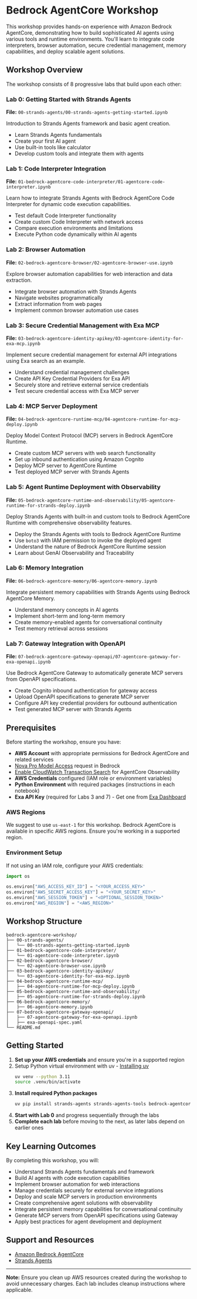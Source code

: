 # Bedrock AgentCore Workshop

This workshop provides hands-on experience with Amazon Bedrock AgentCore, demonstrating how to build sophisticated AI agents using various tools and runtime environments. You'll learn to integrate code interpreters, browser automation, secure credential management, memory capabilities, and deploy scalable agent solutions.

## Workshop Overview

The workshop consists of 8 progressive labs that build upon each other:

### Lab 0: Getting Started with Strands Agents
**File:** `00-strands-agents/00-strands-agents-getting-started.ipynb`

Introduction to Strands Agents framework and basic agent creation.

- Learn Strands Agents fundamentals
- Create your first AI agent
- Use built-in tools like calculator
- Develop custom tools and integrate them with agents

### Lab 1: Code Interpreter Integration
**File:** `01-bedrock-agentcore-code-interpreter/01-agentcore-code-interpreter.ipynb`

Learn how to integrate Strands Agents with Bedrock AgentCore Code Interpreter for dynamic code execution capabilities.

- Test default Code Interpreter functionality
- Create custom Code Interpreter with network access
- Compare execution environments and limitations
- Execute Python code dynamically within AI agents

### Lab 2: Browser Automation
**File:** `02-bedrock-agentcore-browser/02-agentcore-browser-use.ipynb`

Explore browser automation capabilities for web interaction and data extraction.

- Integrate browser automation with Strands Agents
- Navigate websites programmatically
- Extract information from web pages
- Implement common browser automation use cases

### Lab 3: Secure Credential Management with Exa MCP
**File:** `03-bedrock-agentcore-identity-apikey/03-agentcore-identity-for-exa-mcp.ipynb`

Implement secure credential management for external API integrations using Exa search as an example.

- Understand credential management challenges
- Create API Key Credential Providers for Exa API
- Securely store and retrieve external service credentials
- Test secure credential access with Exa MCP server

### Lab 4: MCP Server Deployment
**File:** `04-bedrock-agentcore-runtime-mcp/04-agentcore-runtime-for-mcp-deploy.ipynb`

Deploy Model Context Protocol (MCP) servers in Bedrock AgentCore Runtime.

- Create custom MCP servers with web search functionality
- Set up inbound authentication using Amazon Cognito
- Deploy MCP server to AgentCore Runtime
- Test deployed MCP server with Strands Agents

### Lab 5: Agent Runtime Deployment with Observability
**File:** `05-bedrock-agentcore-runtime-and-observability/05-agentcore-runtime-for-strands-deploy.ipynb`

Deploy Strands Agents with built-in and custom tools to Bedrock AgentCore Runtime with comprehensive observability features.

- Deploy the Strands Agents with tools to Bedrock AgentCore Runtime
- Use `boto3` with IAM permission to invoke the deployed agent
- Understand the nature of Bedrock AgentCore Runtime session
- Learn about GenAI Observability and Traceability

### Lab 6: Memory Integration
**File:** `06-bedrock-agentcore-memory/06-agentcore-memory.ipynb`

Integrate persistent memory capabilities with Strands Agents using Bedrock AgentCore Memory.

- Understand memory concepts in AI agents
- Implement short-term and long-term memory
- Create memory-enabled agents for conversational continuity
- Test memory retrieval across sessions

### Lab 7: Gateway Integration with OpenAPI
**File:** `07-bedrock-agentcore-gateway-openapi/07-agentcore-gateway-for-exa-openapi.ipynb`

Use Bedrock AgentCore Gateway to automatically generate MCP servers from OpenAPI specifications.

- Create Cognito inbound authentication for gateway access
- Upload OpenAPI specifications to generate MCP server
- Configure API key credential providers for outbound authentication
- Test generated MCP server with Strands Agents

## Prerequisites

Before starting the workshop, ensure you have:

- **AWS Account** with appropriate permissions for Bedrock AgentCore and related services
- [Nova Pro Model Access](https://docs.aws.amazon.com/nova/latest/userguide/getting-started-console.html) request in Bedrock
- [Enable CloudWatch Transaction Search](https://docs.aws.amazon.com/bedrock-agentcore/latest/devguide/observability-configure.html#observability-configure-builtin) for AgentCore Observability
- **AWS Credentials** configured (IAM role or environment variables)
- **Python Environment** with required packages (instructions in each notebook)
- **Exa API Key** (required for Labs 3 and 7) - Get one from [Exa Dashboard](https://dashboard.exa.ai/api-keys)

### AWS Regions

We suggest to use `us-east-1` for this workshop. Bedrock AgentCore is available in specific AWS regions. Ensure you're working in a supported region.

### Environment Setup

If not using an IAM role, configure your AWS credentials:

```python
import os

os.environ["AWS_ACCESS_KEY_ID"] = "<YOUR_ACCESS_KEY>"
os.environ["AWS_SECRET_ACCESS_KEY"] = "<YOUR_SECRET_KEY>"
os.environ["AWS_SESSION_TOKEN"] = "<OPTIONAL_SESSION_TOKEN>"
os.environ["AWS_REGION"] = "<AWS_REGION>"
```

## Workshop Structure

```
bedrock-agentcore-workshop/
├── 00-strands-agents/
│   └── 00-strands-agents-getting-started.ipynb
├── 01-bedrock-agentcore-code-interpreter/
│   └── 01-agentcore-code-interpreter.ipynb
├── 02-bedrock-agentcore-browser/
│   └── 02-agentcore-browser-use.ipynb
├── 03-bedrock-agentcore-identity-apikey/
│   └── 03-agentcore-identity-for-exa-mcp.ipynb
├── 04-bedrock-agentcore-runtime-mcp/
│   ├── 04-agentcore-runtime-for-mcp-deploy.ipynb
├── 05-bedrock-agentcore-runtime-and-observability/
│   ├── 05-agentcore-runtime-for-strands-deploy.ipynb
├── 06-bedrock-agentcore-memory/
│   ├── 06-agentcore-memory.ipynb
├── 07-bedrock-agentcore-gateway-openapi/
│   ├── 07-agentcore-gateway-for-exa-openapi.ipynb
│   ├── exa-openapi-spec.yaml
└── README.md
```

## Getting Started

1. **Set up your AWS credentials** and ensure you're in a supported region
2. Setup Python virtual environment with uv - [Installing uv](https://docs.astral.sh/uv/getting-started/installation/)
   ```bash
   uv venv --python 3.11
   source .venv/bin/activate
   ```
3. **Install required Python packages** 
   ```bash
   uv pip install strands-agents strands-agents-tools bedrock-agentcore bedrock-agentcore-starter-toolkit mcp ddgs playwright rich
   ```
4. **Start with Lab 0** and progress sequentially through the labs
5. **Complete each lab** before moving to the next, as later labs depend on earlier ones

## Key Learning Outcomes

By completing this workshop, you will:

- Understand Strands Agents fundamentals and framework
- Build AI agents with code execution capabilities
- Implement browser automation for web interactions
- Manage credentials securely for external service integrations
- Deploy and scale MCP servers in production environments
- Create comprehensive agent solutions with observability
- Integrate persistent memory capabilities for conversational continuity
- Generate MCP servers from OpenAPI specifications using Gateway
- Apply best practices for agent development and deployment

## Support and Resources

- [Amazon Bedrock AgentCore](https://docs.aws.amazon.com/bedrock-agentcore/latest/devguide/)
- [Strands Agents](https://strandsagents.com/latest/)

---

**Note:** Ensure you clean up AWS resources created during the workshop to avoid unnecessary charges. Each lab includes cleanup instructions where applicable.
